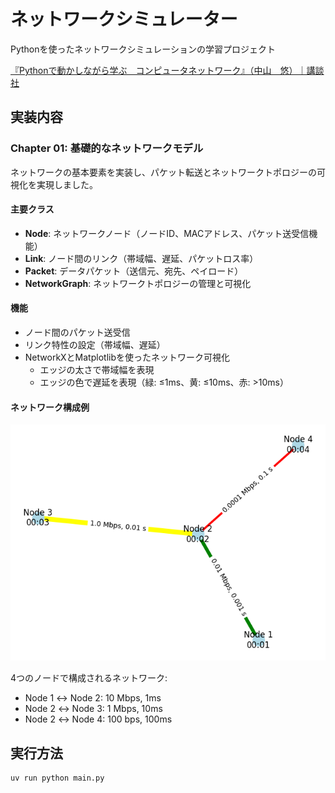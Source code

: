 # ネットワークシミュレーター

Pythonを使ったネットワークシミュレーションの学習プロジェクト

[『Pythonで動かしながら学ぶ　コンピュータネットワーク』（中山　悠）｜講談社](https://www.kodansha.co.jp/book/products/0000416613)

## 実装内容

### Chapter 01: 基礎的なネットワークモデル

ネットワークの基本要素を実装し、パケット転送とネットワークトポロジーの可視化を実現しました。

#### 主要クラス

- **Node**: ネットワークノード（ノードID、MACアドレス、パケット送受信機能）
- **Link**: ノード間のリンク（帯域幅、遅延、パケットロス率）
- **Packet**: データパケット（送信元、宛先、ペイロード）
- **NetworkGraph**: ネットワークトポロジーの管理と可視化

#### 機能

- ノード間のパケット送受信
- リンク特性の設定（帯域幅、遅延）
- NetworkXとMatplotlibを使ったネットワーク可視化
  - エッジの太さで帯域幅を表現
  - エッジの色で遅延を表現（緑: ≤1ms、黄: ≤10ms、赤: >10ms）

#### ネットワーク構成例

![Network Topology](images/ch01.png)

4つのノードで構成されるネットワーク:

- Node 1 ↔ Node 2: 10 Mbps, 1ms
- Node 2 ↔ Node 3: 1 Mbps, 10ms
- Node 2 ↔ Node 4: 100 bps, 100ms

## 実行方法

```bash
uv run python main.py
```

